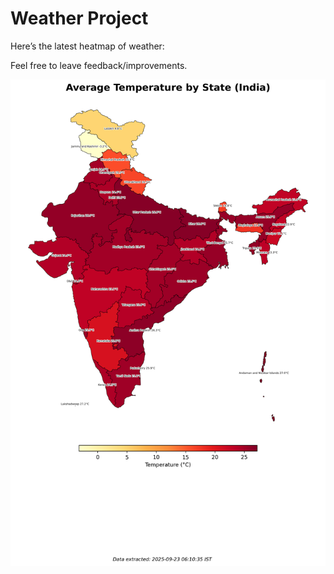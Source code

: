 # Weather Project

Here’s the latest heatmap of weather:

Feel free to leave feedback/improvements.

![India Heatmap](docs/assets/india_heatmap.png?v=D1EC85)
